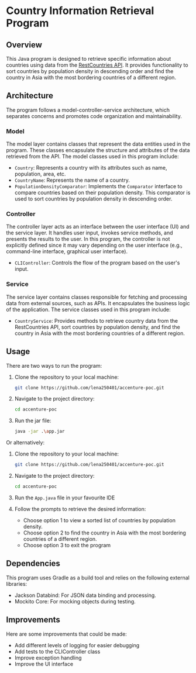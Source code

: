 # Country Information Retrieval Program

## Overview
This Java program is designed to retrieve specific information about countries using data from the [RestCountries API](https://gitlab.com/restcountries/restcountries). It provides functionality to sort countries by population density in descending order and find the country in Asia with the most bordering countries of a different region.

## Architecture
The program follows a model-controller-service architecture, which separates concerns and promotes code organization and maintainability.

### Model
The model layer contains classes that represent the data entities used in the program. These classes encapsulate the structure and attributes of the data retrieved from the API. The model classes used in this program include:
- `Country`: Represents a country with its attributes such as name, population, area, etc.
- `CountryName`: Represents the name of a country.
- `PopulationDensityComparator`: Implements the `Comparator` interface to compare countries based on their population density. This comparator is used to sort countries by population density in descending order.

### Controller
The controller layer acts as an interface between the user interface (UI) and the service layer. It handles user input, invokes service methods, and presents the results to the user. In this program, the controller is not explicitly defined since it may vary depending on the user interface (e.g., command-line interface, graphical user interface).
- `CLIController`: Controls the flow of the program based on the user's input.

### Service
The service layer contains classes responsible for fetching and processing data from external sources, such as APIs. It encapsulates the business logic of the application. The service classes used in this program include:
- `CountryService`: Provides methods to retrieve country data from the RestCountries API, sort countries by population density, and find the country in Asia with the most bordering countries of a different region.


## Usage
There are two ways to run the program:
1. Clone the repository to your local machine:
   ```bash
   git clone https://github.com/lena250401/accenture-poc.git
   ```

2. Navigate to the project directory:
   ```bash
   cd accenture-poc
   ```
3. Run the jar file:
   ```bash
   java -jar .\app.jar
   ```
Or alternatively:

1. Clone the repository to your local machine:
   ```bash
   git clone https://github.com/lena250401/accenture-poc.git
   ```

2. Navigate to the project directory:
   ```bash
   cd accenture-poc
   ```

3. Run the ```App.java``` file in your favourite IDE


5. Follow the prompts to retrieve the desired information:
   - Choose option 1 to view a sorted list of countries by population density.
   - Choose option 2 to find the country in Asia with the most bordering countries of a different region.
   - Choose option 3 to exit the program

## Dependencies
This program uses Gradle as a build tool and relies on the following external libraries:
- Jackson Databind: For JSON data binding and processing.
- Mockito Core: For mocking objects during testing.

## Improvements
Here are some improvements that could be made:
- Add different levels of logging for easier debugging
- Add tests to the CLIController class
- Improve exception handling
- Improve the UI interface